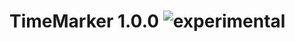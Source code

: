 
# TimeMarker 1.0.0 ![experimental](https://img.shields.io/badge/stability-experimental-EC5315.svg?style=flat)
